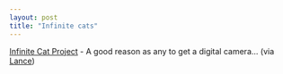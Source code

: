 ```yaml
---
layout: post
title: "Infinite cats"
---
```




<a href="http://www.privatehand.com/infinite/index.html">Infinite Cat Project</a> - A good reason as any to get a digital camera... (via <a href="http://brainopolis.dnsalias.com/roller/page/lance/20040511#the_infinite_cat_project">Lance</a>)


